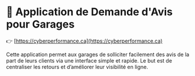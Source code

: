# 🚗 Application de Demande d'Avis pour Garages

👉 [https://cyberperformance.ca](https://cyberperformance.ca)

Cette application permet aux garages de solliciter facilement des avis de la part de leurs clients via une interface simple et rapide. Le but est de centraliser les retours et d’améliorer leur visibilité en ligne.




